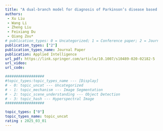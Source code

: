 ```yaml
---  
title: "A dual-branch model for diagnosis of Parkinson’s disease based on the independent and joint features of the left and right gait"  
authors:
 - Xu Liu
 - Wang Li
 - Zheng Liu
 - Feixiang Du
 - Qiang Zou*  
# publication_types: 0 = Uncategorized; 1 = Conference paper; 2 = Journal Paper;3 = Preprint / Working Paper; 4 = Report; 5 = Book; 6 = Book section;7 = Thesis; 8 = Patent; 9 = Workshop Paper
publication_types: ["2"] 
publication_types_name: Journal Paper  
publication: Applied Intelligence
url_pdf: https://link.springer.com/article/10.1007/s10489-020-02182-5 
url_video:  
url_code: 

##################
#topic_types:topic_types_name --- [Display]
# - 0: topic_uncat --- Uncategorized
# - 1: topic_mechanism --- Image Segmentation
# - 2: topic_scene_understanding --- Object Detection
# - 3: topic_hash --- Hyperspectral Image
##################

topic_types: ["0"]
topic_types_name: topic_uncat
rating : 2025_03_01
---  
```

